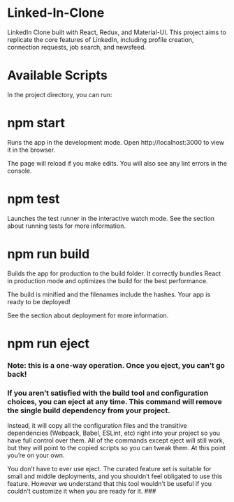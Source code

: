 # Linked-In-Clone
LinkedIn Clone built with React, Redux, and Material-UI. This project aims to replicate the core features of LinkedIn, including profile creation, connection requests, job search, and newsfeed.

# Available Scripts  
In the project directory, you can run:

# npm start  
Runs the app in the development mode.
Open http://localhost:3000 to view it in the browser.

The page will reload if you make edits.
You will also see any lint errors in the console.

# npm test  
Launches the test runner in the interactive watch mode.
See the section about running tests for more information.

# npm run build  
Builds the app for production to the build folder.
It correctly bundles React in production mode and optimizes the build for the best performance.

The build is minified and the filenames include the hashes.
Your app is ready to be deployed!

See the section about deployment for more information.

# npm run eject  

### Note: this is a one-way operation. Once you eject, you can’t go back!

### If you aren’t satisfied with the build tool and configuration choices, you can eject at any time. This command will remove the single build dependency from your project.

Instead, it will copy all the configuration files and the transitive dependencies (Webpack, Babel, ESLint, etc) right into your project so you have full control over them. All of the commands except eject will still work, but they will point to the copied scripts so you can tweak them. At this point you’re on your own.

You don’t have to ever use eject. The curated feature set is suitable for small and middle deployments, and you shouldn’t feel obligated to use this feature. However we understand that this tool wouldn’t be useful if you couldn’t customize it when you are ready for it. ###


